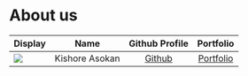 # About us

Display |      Name      | Github Profile | Portfolio 
--------|:--------------:|:--------------:|:---------:
![](https://via.placeholder.com/100.png?text=Photo) | Kishore Asokan | [Github](https://github.com/kishore-a00) | [Portfolio](docs/team/kishore.md)


